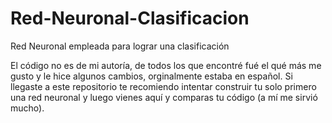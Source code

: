 # Red-Neuronal-Clasificacion
Red Neuronal empleada para lograr una clasificación

El código no es de mi autoría, de todos los que encontré fué el qué más me gusto y le hice algunos cambios, orginalmente estaba en español. 
Si llegaste a este repositorio te recomiendo intentar construir tu solo primero una red neuronal y luego vienes aquí y comparas tu código (a mí me sirvió mucho).
